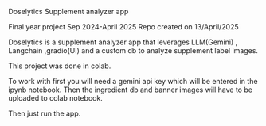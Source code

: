 Doselytics Supplement analyzer app

Final year project
Sep 2024-April 2025
Repo created on 13/April/2025

Doselytics is a supplement analyzer app that leverages LLM(Gemini) , Langchain ,gradio(UI) and a custom db to analyze supplement label images.

This project was done in colab.

To work with first you will need a gemini api key which will be entered in the ipynb notebook.
Then the ingredient db and banner images will have to be uploaded to colab notebook.

Then just run the app.

